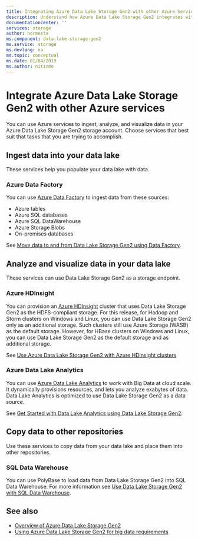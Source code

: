 ```yaml
---
title: Integrating Azure Data Lake Storage Gen2 with other Azure Services | Microsoft Docs
description: Understand how Azure Data Lake Storage Gen2 integrates with other Azure services
documentationcenter: ''
services: storage
author: normesta
ms.component: data-lake-storage-gen2
ms.service: storage
ms.devlang: na
ms.topic: conceptual
ms.date: 01/04/2019
ms.author: nitinme
---
```


# Integrate Azure Data Lake Storage Gen2 with other Azure services

You can use Azure services to ingest, analyze, and visualize data in your Azure Data Lake Storage Gen2 storage account. Choose services that best suit that tasks that you are trying to accomplish.

## Ingest data into your data lake

These services help you populate your data lake with data.

### Azure Data Factory

You can use [Azure Data Factory](https://azure.microsoft.com/services/data-factory/) to ingest data from these sources:

* Azure tables
* Azure SQL databases
* Azure SQL DataWarehouse
* Azure Storage Blobs
* On-premises databases

See [Move data to and from Data Lake Storage Gen2 using Data Factory](../../data-factory/connector-azure-data-lake-store.md).

## Analyze and visualize data in your data lake

These services can use Data Lake Storage Gen2 as a storage endpoint.

### Azure HDInsight

You can provision an [Azure HDInsight](https://azure.microsoft.com/documentation/learning-paths/hdinsight-self-guided-hadoop-training/) cluster that uses Data Lake Storage Gen2 as the HDFS-compliant storage. For this release, for Hadoop and Storm clusters on Windows and Linux, you can use Data Lake Storage Gen2 only as an additional storage. Such clusters still use Azure Storage (WASB) as the default storage. However, for HBase clusters on Windows and Linux, you can use Data Lake Storage Gen2 as the default storage and as additional storage.

See [Use Azure Data Lake Storage Gen2 with Azure HDInsight clusters](https://docs.microsoft.com/azure/hdinsight/hdinsight-hadoop-use-data-lake-storage-gen2)

### Azure Data Lake Analytics

You can use [Azure Data Lake Analytics](../../data-lake-analytics/data-lake-analytics-overview.md) to work with Big Data at cloud scale. It dynamically provisions resources, and lets you analyze exabytes of data. Data Lake Analytics is optimized to use Data Lake Storage Gen2 as a data source. 

See [Get Started with Data Lake Analytics using Data Lake Storage Gen2](../../data-lake-analytics/data-lake-analytics-get-started-portal.md).

## Copy data to other repositories

Use these services to copy data from your data lake and place them into other repositories.

### SQL Data Warehouse

You can use PolyBase to load data from Data Lake Storage Gen2 into SQL Data Warehouse. For more information see [Use Data Lake Storage Gen2 with SQL Data Warehouse](../../sql-data-warehouse/sql-data-warehouse-load-from-azure-data-lake-store.md).

## See also

* [Overview of Azure Data Lake Storage Gen2](data-lake-storage-introduction.md)
* [Using Azure Data Lake Storage Gen2 for big data requirements](data-lake-storage-data-scenarios.md)
